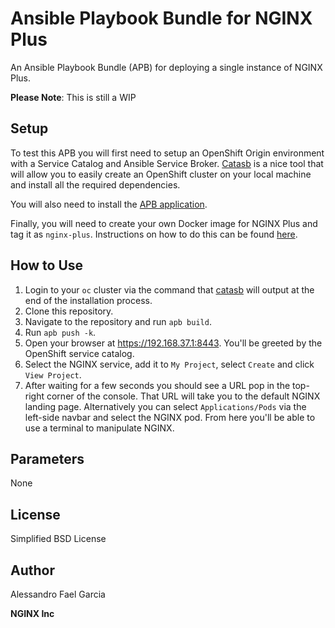 # Ansible Playbook Bundle for NGINX Plus

An Ansible Playbook Bundle (APB) for deploying a single instance of NGINX Plus.

**Please Note**: This is still a WIP

## Setup

To test this APB you will first need to setup an OpenShift Origin environment with a Service Catalog and Ansible Service Broker. [Catasb](https://github.com/fusor/catasb) is a nice tool that will allow you to easily create an OpenShift cluster on your local machine and install all the required dependencies.

You will also need to install the [APB application](https://github.com/fusor/ansible-playbook-bundle).

Finally, you will need to create your own Docker image for NGINX Plus and tag it as `nginx-plus`. Instructions on how to do this can be found [here](https://www.nginx.com/blog/deploying-nginx-nginx-plus-docker/).

## How to Use

1. Login to your `oc` cluster via the command that [catasb](https://github.com/fusor/catasb) will output at the end of the installation process.
2. Clone this repository.
3. Navigate to the repository and run `apb build`.
4. Run `apb push -k`.
5. Open your browser at https://192.168.37.1:8443. You'll be greeted by the OpenShift service catalog.
6. Select the NGINX service, add it to `My Project`, select `Create` and click `View Project`.
7. After waiting for a few seconds you should see a URL pop in the top-right corner of the console. That URL will take you to the default NGINX landing page. Alternatively you can select `Applications/Pods` via the left-side navbar and select the NGINX pod. From here you'll be able to use a terminal to manipulate NGINX.

## Parameters

None

## License

Simplified BSD License

## Author

Alessandro Fael Garcia

**NGINX Inc**
